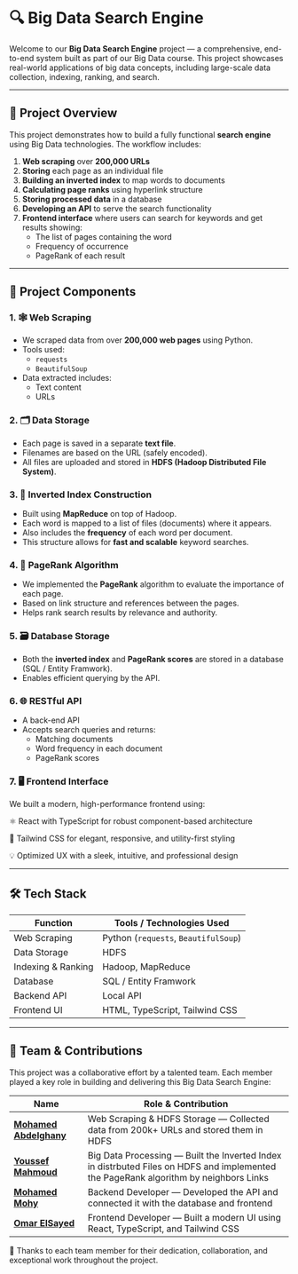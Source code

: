 <!-- 🚀 Overview
This project is a scalable and efficient Search Engine designed to handle large-scale datasets using Big Data technologies. It includes full support for web scraping, HDFS storage, content processing, and an inverted index-based search system. -->

# 🔍 Big Data Search Engine

Welcome to our **Big Data Search Engine** project — a comprehensive, end-to-end system built as part of our Big Data course. This project showcases real-world applications of big data concepts, including large-scale data collection, indexing, ranking, and search.

---

## 🧠 Project Overview

This project demonstrates how to build a fully functional **search engine** using Big Data technologies. The workflow includes:

1. **Web scraping** over **200,000 URLs**
2. **Storing** each page as an individual file
3. **Building an inverted index** to map words to documents
4. **Calculating page ranks** using hyperlink structure
5. **Storing processed data** in a database
6. **Developing an API** to serve the search functionality
7. **Frontend interface** where users can search for keywords and get results showing:
   - The list of pages containing the word
   - Frequency of occurrence
   - PageRank of each result

---

## 🧩 Project Components

### 1. 🕸️ Web Scraping

- We scraped data from over **200,000 web pages** using Python.
- Tools used:
  - `requests`
  - `BeautifulSoup`
- Data extracted includes:
  - Text content
  - URLs

### 2. 🗂️ Data Storage

- Each page is saved in a separate **text file**.
- Filenames are based on the URL (safely encoded).
- All files are uploaded and stored in **HDFS (Hadoop Distributed File System)**.

### 3. 🧾 Inverted Index Construction

- Built using **MapReduce** on top of Hadoop.
- Each word is mapped to a list of files (documents) where it appears.
- Also includes the **frequency** of each word per document.
- This structure allows for **fast and scalable** keyword searches.

### 4. 🧮 PageRank Algorithm

- We implemented the **PageRank** algorithm to evaluate the importance of each page.
- Based on link structure and references between the pages.
- Helps rank search results by relevance and authority.

### 5. 🗃️ Database Storage

- Both the **inverted index** and **PageRank scores** are stored in a database (SQL / Entity Framwork).
- Enables efficient querying by the API.

### 6. 🌐 RESTful API

- A back-end API
- Accepts search queries and returns:
  - Matching documents
  - Word frequency in each document
  - PageRank scores

### 7. 🖥️ Frontend Interface
We built a modern, high-performance frontend using:

⚛️ React with TypeScript for robust component-based architecture

🎨 Tailwind CSS for elegant, responsive, and utility-first styling

💡 Optimized UX with a sleek, intuitive, and professional design

---

## 🛠️ Tech Stack

| Function           | Tools / Technologies Used            |
|--------------------|--------------------------------------|
| Web Scraping       | Python (`requests`, `BeautifulSoup`) |
| Data Storage       | HDFS                                 |
| Indexing & Ranking | Hadoop, MapReduce                    |
| Database           |SQL / Entity Framwork                     |
| Backend API        |Local API                      |
| Frontend UI        | HTML, TypeScript, Tailwind CSS      |


---
## 👥 Team & Contributions

This project was a collaborative effort by a talented team. Each member played a key role in building and delivering this Big Data Search Engine:

| Name                                             | Role & Contribution                                                                 |
|--------------------------------------------------|--------------------------------------------------------------------------------------|
| **[Mohamed Abdelghany](https://github.com/Mo7amed3bdelghany)** | Web Scraping & HDFS Storage — Collected data from 200k+ URLs and stored them in HDFS |
| **[Youssef Mahmoud ](https://github.com/Youssef-Ma7moud-Eid)**      | Big Data Processing — Built the Inverted Index in distrbuted Files on HDFS and implemented the PageRank algorithm by neighbors Links |
| **[Mohamed Mohy](https://github.com/MohamedMohyEldein)**    | Backend Developer — Developed the API and connected it with the database and frontend |
| **[Omar ElSayed](https://github.com/OmarElsayed3)**      | Frontend Developer — Built a modern UI using React, TypeScript, and Tailwind CSS     |

🙌 Thanks to each team member for their dedication, collaboration, and exceptional work throughout the project.
